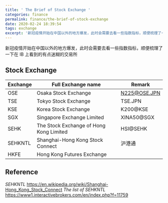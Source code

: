```yaml
---
title: ' The Brief of Stock Exchange '
categories: finance
permalink: finance/the-brief-of-stock-exchange
date: 2020-02-24 18:39:54
tags: exchange
excerpt: '新冠疫情开始在中国以外的地方爆发，此时会需要去看一些指数指标，顺便梳理了一下在 IB 上看到的有点迷糊的交易所'
---
```


新冠疫情开始在中国以外的地方爆发，此时会需要去看一些指数指标，顺便梳理了一下在 IB 上看到的有点迷糊的交易所



## Stock Exchange

| Exchange | Full Exchange name | Remark |
| --- | --- | --- |
| OSE | Osaka Stock Exchange | N225@OSE.JPN |
| TSE | Tokyo Stock Exchange | TSE.JPN |
| KSE | Korea Stock Exchange | K200@KSE |
| SGX | Singapore Exchange Limited | XINA50@SGX |
| SEHK | The Stock Exchange of Hong Kong Limited | HSI@SEHK |
| SEHKNTL | Shanghai-Hong Kong Stock Connect | 沪港通 |
| HKFE | Hong Kong Futures Exchange | |



## Reference
_SEHKNTL_
https://en.wikipedia.org/wiki/Shanghai-Hong_Kong_Stock_Connect
_The list of SEHKNTL_
https://www1.interactivebrokers.com/en/index.php?f=11759